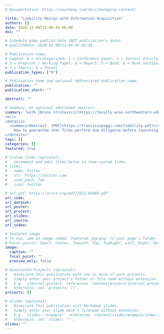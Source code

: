 ```yaml
---
# Documentation: https://wowchemy.com/docs/managing-content/

title: "Liability Design with Information Acquisition"
authors: []
date: 2020-12-08T15:06:45-06:00
doi: ""

# Schedule page publish date (NOT publication's date).
# publishDate: 2020-12-08T15:06:45-06:00

# Publication type.
# Legend: 0 = Uncategorized; 1 = Conference paper; 2 = Journal article;
# 3 = Preprint / Working Paper; 4 = Report; 5 = Book; 6 = Book section;
# 7 = Thesis; 8 = Patent
publication_types: ["0"]

# Publication name and optional abbreviated publication name.
publication: ""
publication_short: ""

abstract: ""

# Summary. An optional shortened abstract.
summary: "with [Bruno Strulovici](https://faculty.wcas.northwestern.edu/~bhs675/)<br/>
<br/>
<details>
  <summary>Abstract. [PDF](https://franciscopoggi.com/liability.pdf)</summary>
    How to guarantee that firms perform due diligence before launching potentially dangerous products? We study the design of liability rules when (i) limited liability prevents firms from internalizing the full damage they may cause, (ii) penalties are paid only if damage occurs, regardless of the product's inherent riskiness, (iii) firms have private information about their products' riskiness before performing due diligence. We show that (i) any liability mechanism can be implemented by a *tariff* that depends only on the evidence acquired by the firm if a damage occurs, not on any initial report by the firm about its private information, (ii) firms that assign a higher prior to product riskiness always perform more due diligence but less than is socially optimal, and (iii) under a simple and intuitive condition, any type-specific launch thresholds can be implemented by a monotonic tariff.
</details>"
tags: []
categories: []
featured: true

# Custom links (optional).
#   Uncomment and edit lines below to show custom links.
# links:
# - name: Follow
#   url: https://twitter.com
#   icon_pack: fab
#   icon: twitter

# url_pdf: https://arxiv.org/pdf/2012.05066.pdf
url_code:
url_dataset:
url_poster:
url_project:
url_slides:
url_source:
url_video:

# Featured image
# To use, add an image named `featured.jpg/png` to your page's folder. 
# Focal points: Smart, Center, TopLeft, Top, TopRight, Left, Right, BottomLeft, Bottom, BottomRight.
image:
  caption: ""
  focal_point: ""
  preview_only: false

# Associated Projects (optional).
#   Associate this publication with one or more of your projects.
#   Simply enter your project's folder or file name without extension.
#   E.g. `internal-project` references `content/project/internal-project/index.md`.
#   Otherwise, set `projects: []`.
projects: []

# Slides (optional).
#   Associate this publication with Markdown slides.
#   Simply enter your slide deck's filename without extension.
#   E.g. `slides: "example"` references `content/slides/example/index.md`.
#   Otherwise, set `slides: ""`.
slides: ""
---
```

